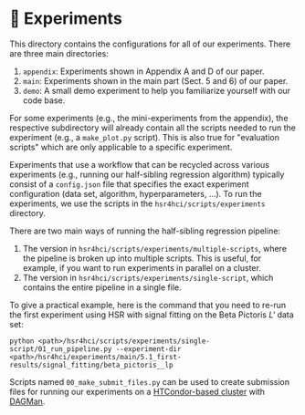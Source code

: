 # 🧪 Experiments

This directory contains the configurations for all of our experiments. There are three main directories:

1. `appendix`: Experiments shown in Appendix A and D of our paper.
2. `main`: Experiments shown in the main part (Sect. 5 and 6) of our paper.
3. `demo`: A small demo experiment to help you familiarize yourself with our code base.

For some experiments (e.g., the mini-experiments from the appendix), the respective subdirectory will already contain all the scripts needed to run the experiment (e.g., a `make_plot.py` script).
This is also true for "evaluation scripts" which are only applicable to a specific experiment.

Experiments that use a workflow that can be recycled across various experiments (e.g., running our half-sibling regression algorithm) typically consist of a `config.json` file that specifies the exact experiment configuration (data set, algorithm, hyperparameters, ...). 
To run the experiments, we use the scripts in the `hsr4hci/scripts/experiments` directory.

There are two main ways of running the half-sibling regression pipeline:
1. The version in `hsr4hci/scripts/experiments/multiple-scripts`, where the pipeline is broken up into multiple scripts. 
   This is useful, for example, if you want to run experiments in parallel on a cluster. 
2. The version in `hsr4hci/scripts/experiments/single-script`, which contains the entire pipeline in a single file.

To give a practical example, here is the command that you need to re-run the first experiment using HSR with signal fitting on the Beta Pictoris *L'* data set:
```
python <path>/hsr4hci/scripts/experiments/single-script/01_run_pipeline.py --experiment-dir <path>/hsr4hci/experiments/main/5.1_first-results/signal_fitting/beta_pictoris__lp
```

Scripts named `00_make_submit_files.py` can be used to create submission files for running our experiments on a [HTCondor-based cluster](https://htcondor.org/) with [DAGMan](https://research.cs.wisc.edu/htcondor/dagman/dagman.html).
